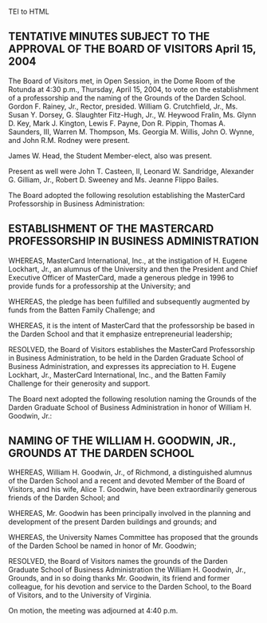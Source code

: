 TEI to HTML

TENTATIVE MINUTES SUBJECT TO THE APPROVAL OF THE BOARD OF VISITORS April 15, 2004
---------------------------------------------------------------------------------

The Board of Visitors met, in Open Session, in the Dome Room of the Rotunda at 4:30 p.m., Thursday, April 15, 2004, to vote on the establishment of a professorship and the naming of the Grounds of the Darden School. Gordon F. Rainey, Jr., Rector, presided. William G. Crutchfield, Jr., Ms. Susan Y. Dorsey, G. Slaughter Fitz-Hugh, Jr., W. Heywood Fralin, Ms. Glynn D. Key, Mark J. Kington, Lewis F. Payne, Don R. Pippin, Thomas A. Saunders, III, Warren M. Thompson, Ms. Georgia M. Willis, John O. Wynne, and John R.M. Rodney were present.

James W. Head, the Student Member-elect, also was present.

Present as well were John T. Casteen, II, Leonard W. Sandridge, Alexander G. Gilliam, Jr., Robert D. Sweeney and Ms. Jeanne Flippo Bailes.

The Board adopted the following resolution establishing the MasterCard Professorship in Business Administration:

ESTABLISHMENT OF THE MASTERCARD PROFESSORSHIP IN BUSINESS ADMINISTRATION
------------------------------------------------------------------------

WHEREAS, MasterCard International, Inc., at the instigation of H. Eugene Lockhart, Jr., an alumnus of the University and then the President and Chief Executive Officer of MasterCard, made a generous pledge in 1996 to provide funds for a professorship at the University; and

WHEREAS, the pledge has been fulfilled and subsequently augmented by funds from the Batten Family Challenge; and

WHEREAS, it is the intent of MasterCard that the professorship be based in the Darden School and that it emphasize entrepreneurial leadership;

RESOLVED, the Board of Visitors establishes the MasterCard Professorship in Business Administration, to be held in the Darden Graduate School of Business Administration, and expresses its appreciation to H. Eugene Lockhart, Jr., MasterCard International, Inc., and the Batten Family Challenge for their generosity and support.

The Board next adopted the following resolution naming the Grounds of the Darden Graduate School of Business Administration in honor of William H. Goodwin, Jr.:

NAMING OF THE WILLIAM H. GOODWIN, JR., GROUNDS AT THE DARDEN SCHOOL
-------------------------------------------------------------------

WHEREAS, William H. Goodwin, Jr., of Richmond, a distinguished alumnus of the Darden School and a recent and devoted Member of the Board of Visitors, and his wife, Alice T. Goodwin, have been extraordinarily generous friends of the Darden School; and

WHEREAS, Mr. Goodwin has been principally involved in the planning and development of the present Darden buildings and grounds; and

WHEREAS, the University Names Committee has proposed that the grounds of the Darden School be named in honor of Mr. Goodwin;

RESOLVED, the Board of Visitors names the grounds of the Darden Graduate School of Business Administration the William H. Goodwin, Jr., Grounds, and in so doing thanks Mr. Goodwin, its friend and former colleague, for his devotion and service to the Darden School, to the Board of Visitors, and to the University of Virginia.

On motion, the meeting was adjourned at 4:40 p.m.